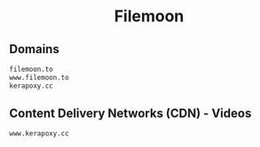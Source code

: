 


<h1 align="center">Filemoon</h1>  


## Domains


```html
filemoon.to
www.filemoon.to
kerapoxy.cc
```  


## Content Delivery Networks (CDN) - Videos


```html
www.kerapoxy.cc
```  

